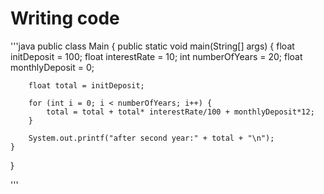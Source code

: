 # Writing code 

'''java
public class Main {
    public static void main(String[] args) {
        float initDeposit = 100;
        float interestRate = 10;
        int numberOfYears = 20;
        float monthlyDeposit = 0;

        float total = initDeposit;

        for (int i = 0; i < numberOfYears; i++) {
            total = total + total* interestRate/100 + monthlyDeposit*12;
        }

        System.out.printf("after second year:" + total + "\n");
    }
}

'''
